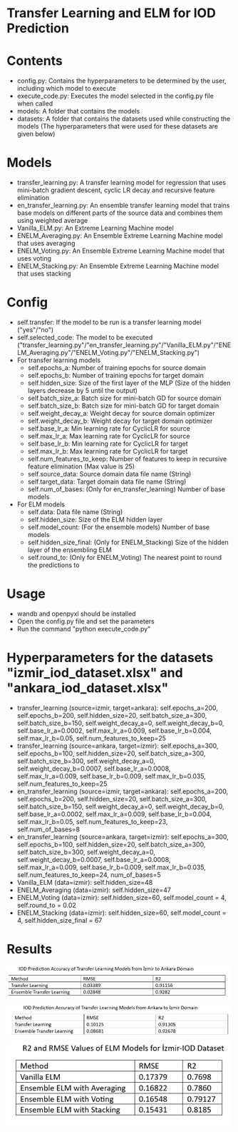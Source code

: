 # Transfer Learning and ELM for IOD Prediction  


# **Contents**  
  * config.py: Contains the hyperparameters to be determined by the user, including which model to execute  
  * execute_code.py: Executes the model selected in the config.py file when called  
  * models: A folder that contains the models  
  * datasets: A folder that contains the datasets used while constructing the models (The hyperparameters that were used for these datasets are given below)  

# **Models**  
  * transfer_learning.py: A transfer learning model for regression that uses mini-batch gradient descent, cyclic LR decay and recursive feature elimination  
  * en_transfer_learning.py: An ensemble transfer learning model that trains base models on different parts of the source data and combines them using weighted average  
  * Vanilla_ELM.py: An Extreme Learning Machine model   
  * ENELM_Averaging.py: An Ensemble Extreme Learning Machine model that uses averaging  
  * ENELM_Voting.py: An Ensemble Extreme Learning Machine model that uses voting  
  * ENELM_Stacking.py: An Ensemble Extreme Learning Machine model that uses stacking  
 
# **Config**  
-   self.transfer: If the model to be run is a transfer learning model ("yes"/"no")  
-   self.selected_code: The model to be executed ("transfer_learning.py"/"en_transfer_learning.py"/"Vanilla_ELM.py"/"ENELM_Averaging.py"/"ENELM_Voting.py"/"ENELM_Stacking.py")  
-   For transfer learning models  
    -   self.epochs_a: Number of training epochs for source domain  
    -   self.epochs_b: Number of training epochs for target domain  
    -   self.hidden_size: Size of the first layer of the MLP (Size of the hidden layers decrease by 5 until the output)  
    -   self.batch_size_a: Batch size for mini-batch GD for source domain  
    -   self.batch_size_b: Batch size for mini-batch GD for target domain  
    -   self.weight_decay_a: Weight decay for source domain optimizer  
    -   self.weight_decay_b: Weight decay for target domain optimizer  
    -   self.base_lr_a: Min learning rate for CyclicLR for source  
    -   self.max_lr_a: Max learning rate for CyclicLR for source  
    -   self.base_lr_b: Min learning rate for CyclicLR for target  
    -   self.max_lr_b: Max learning rate for CyclicLR for target  
    -   self.num_features_to_keep: Number of features to keep in recursive feature elimination (Max value is 25)  
    -   self.source_data: Source domain data file name (String)  
    -   self.target_data: Target domain data file name (String)  
    -   self.num_of_bases: (Only for en_transfer_learning) Number of base models  
-   For ELM models  
    -   self.data: Data file name (String)  
    -   self.hidden_size: Size of the ELM hidden layer  
    -   self.model_count: (For the ensemble models) Number of base models  
    -   self.hidden_size_final: (Only for ENELM_Stacking) Size of the hidden layer of the ensembling ELM  
    -   self.round_to: (Only for ENELM_Voting) The nearest point to round the predictions to   
          
# **Usage** 
  * wandb and openpyxl should be installed  
  * Open the config.py file and set the parameters  
  * Run the command "python execute_code.py"  

# **Hyperparameters for the datasets "izmir_iod_dataset.xlsx" and "ankara_iod_dataset.xlsx"**    
  * transfer_learning (source=izmir, target=ankara): self.epochs_a=200, self.epochs_b=200, self.hidden_size=20, 
     self.batch_size_a=300, self.batch_size_b=150, self.weight_decay_a=0, self.weight_decay_b=0, self.base_lr_a=0.0002, 
     self.max_lr_a=0.009, self.base_lr_b=0.004, self.max_lr_b=0.05, self.num_features_to_keep=25  
  * transfer_learning (source=ankara, target=izmir): self.epochs_a=300, self.epochs_b=100, self.hidden_size=20, 
     self.batch_size_a=300, self.batch_size_b=300, self.weight_decay_a=0, self.weight_decay_b=0.0007, 
     self.base_lr_a=0.0008, self.max_lr_a=0.009, self.base_lr_b=0.009, self.max_lr_b=0.035, self.num_features_to_keep=25  
  * en_transfer_learning (source=izmir, target=ankara): self.epochs_a=200, self.epochs_b=200, self.hidden_size=20,
     self.batch_size_a=300, self.batch_size_b=150, self.weight_decay_a=0, self.weight_decay_b=0, self.base_lr_a=0.0002, 
     self.max_lr_a=0.009, self.base_lr_b=0.004, self.max_lr_b=0.05, self.num_features_to_keep=23, self.num_of_bases=8  
  * en_transfer_learning (source=ankara, target=izmir): self.epochs_a=300, self.epochs_b=100, self.hidden_size=20, 
     self.batch_size_a=300, self.batch_size_b=300, self.weight_decay_a=0, self.weight_decay_b=0.0007, 
     self.base_lr_a=0.0008, self.max_lr_a=0.009, self.base_lr_b=0.009, self.max_lr_b=0.035, self.num_features_to_keep=24, 
     num_of_bases=5  
  * Vanilla_ELM (data=izmir): self.hidden_size=48  
  * ENELM_Averaging (data=izmir): self.hidden_size=47  
  * ENELM_Voting (data=izmir): self.hidden_size=60, self.model_count = 4, self.round_to = 0.02  
  * ENELM_Stacking (data=izmir): self.hidden_size=60, self.model_count = 4, self.hidden_size_final = 67  
  
# **Results**  
  
![](images/example1.png)
![](images/example2.png)
![](images/example3.png)



  
 
  

